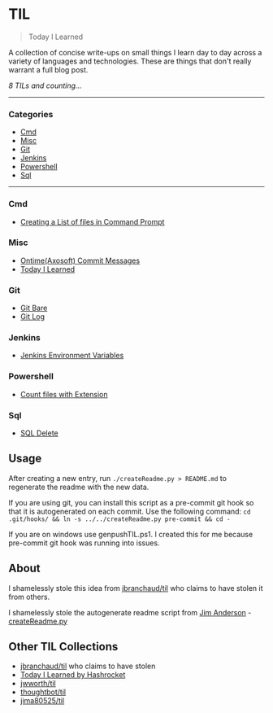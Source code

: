 # TIL

> Today I Learned

A collection of concise write-ups on small things I learn day to day across a
variety of languages and technologies. These are things that don't really
warrant a full blog post.


_8 TILs and counting..._

---

### Categories

* [Cmd](#Cmd)
* [Misc](#Misc)
* [Git](#git)
* [Jenkins](#jenkins)
* [Powershell](#powershell)
* [Sql](#sql)

---

### Cmd

- [Creating a List of files in Command Prompt](Cmd/list-of-files-cmd-or-infile.md)

### Misc

- [Ontime(Axosoft) Commit Messages](Misc/ontime-commit-messages.md)
- [Today I Learned](Misc/til.md)

### Git

- [Git Bare](git/git-bare.md)
- [Git Log](git/git-log.md)

### Jenkins

- [Jenkins Environment Variables](jenkins/env-var.md)

### Powershell

- [Count files with Extension](powershell/count-files-with-ext.md)

### Sql

- [SQL Delete](sql/sql-delete.md)

## Usage

After creating a new entry, run `./createReadme.py > README.md` to regenerate
the readme with the new data.

If you are using git, you can install this script as a pre-commit git hook so
that it is autogenerated on each commit.  Use the following command:
    `cd .git/hooks/ && ln -s ../../createReadme.py pre-commit && cd -`

If you are on windows use genpushTIL.ps1. I created this for me because pre-commit git hook was running into issues.


## About

I shamelessly stole this idea from
[jbranchaud/til](https://github.com/jbranchaud/til) who claims to have stolen
it from others.

I shamelessly stole the autogenerate readme script from [Jim Anderson](https://github.com/jima80525/til) - [createReadme.py](createReadme.py)


## Other TIL Collections

* [jbranchaud/til](https://github.com/jbranchaud/til) who claims to have stolen
* [Today I Learned by Hashrocket](https://til.hashrocket.com)
* [jwworth/til](https://github.com/jwworth/til)
* [thoughtbot/til](https://github.com/thoughtbot/til)
* [jima80525/til](https://github.com/jima80525/til)